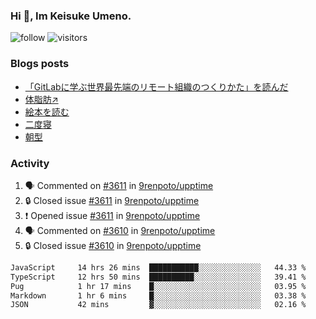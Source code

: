 ### Hi 👋, Im Keisuke Umeno.

<!--
**9renpoto/9renpoto** is a ✨ _special_ ✨ repository because its `README.md` (this file) appears on your GitHub profile.

Here are some ideas to get you started:

- 🔭 I’m currently working on ...
- 🌱 I’m currently learning ...
- 👯 I’m looking to collaborate on ...
- 🤔 I’m looking for help with ...
- 💬 Ask me about ...
- 📫 How to reach me: ...
- 😄 Pronouns: ...
- ⚡ Fun fact: ...
-->

![follow](https://img.shields.io/github/followers/9renpoto?label=Follow&style=social)
![visitors](https://komarev.com/ghpvc/?username=9renpoto&label=Profile%20views&color=0e75b6&style=flat)

### Blogs posts

<!-- BLOG-POST-LIST:START -->
- [「GitLabに学ぶ世界最先端のリモート組織のつくりかた」を読んだ](https://9renpoto.win/entry/2024/09/10/remote_organization)
- [体脂肪↗](https://9renpoto.win/entry/2024/08/12/gaining_fat)
- [絵本を読む](https://9renpoto.win/entry/2024/07/26/picture_book)
- [二度寝](https://9renpoto.win/entry/2024/07/18/going_back_to_sleep)
- [朝型](https://9renpoto.win/entry/2024/05/29/im-an-early)
<!-- BLOG-POST-LIST:END -->

### Activity

<!--START_SECTION:activity-->
1. 🗣 Commented on [#3611](https://github.com/9renpoto/upptime/issues/3611#issuecomment-2403473801) in [9renpoto/upptime](https://github.com/9renpoto/upptime)
2. 🔒 Closed issue [#3611](https://github.com/9renpoto/upptime/issues/3611) in [9renpoto/upptime](https://github.com/9renpoto/upptime)
3. ❗ Opened issue [#3611](https://github.com/9renpoto/upptime/issues/3611) in [9renpoto/upptime](https://github.com/9renpoto/upptime)
4. 🗣 Commented on [#3610](https://github.com/9renpoto/upptime/issues/3610#issuecomment-2403315560) in [9renpoto/upptime](https://github.com/9renpoto/upptime)
5. 🔒 Closed issue [#3610](https://github.com/9renpoto/upptime/issues/3610) in [9renpoto/upptime](https://github.com/9renpoto/upptime)
<!--END_SECTION:activity-->

<!--START_SECTION:waka-->

```txt
JavaScript     14 hrs 26 mins  ███████████░░░░░░░░░░░░░░   44.33 %
TypeScript     12 hrs 50 mins  ██████████░░░░░░░░░░░░░░░   39.41 %
Pug            1 hr 17 mins    █░░░░░░░░░░░░░░░░░░░░░░░░   03.95 %
Markdown       1 hr 6 mins     █░░░░░░░░░░░░░░░░░░░░░░░░   03.38 %
JSON           42 mins         ▓░░░░░░░░░░░░░░░░░░░░░░░░   02.16 %
```

<!--END_SECTION:waka-->
